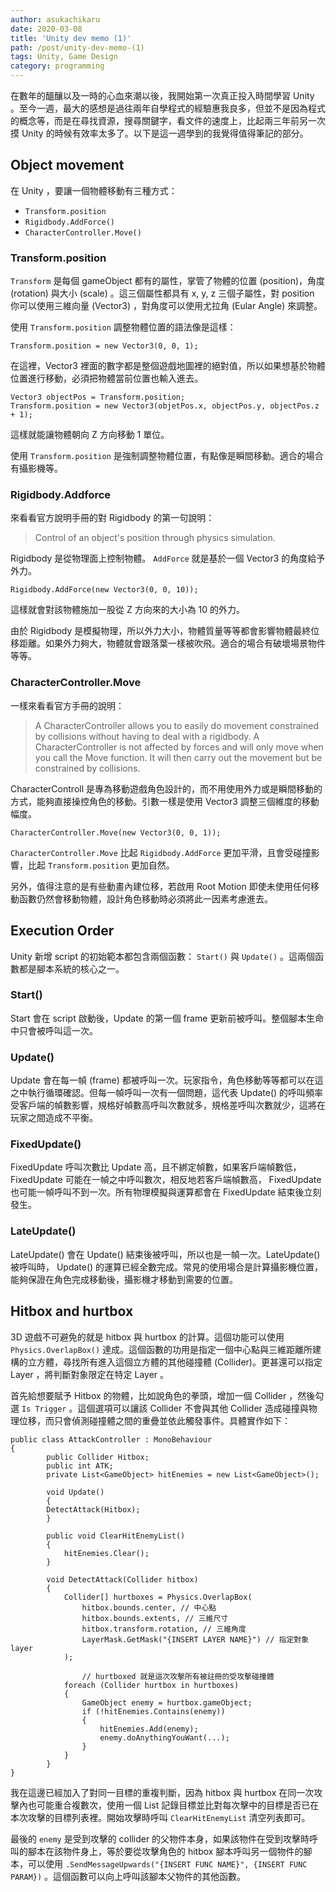 ```yaml
---
author: asukachikaru
date: 2020-03-08
title: 'Unity dev memo (1)'
path: /post/unity-dev-memo-(1)
tags: Unity, Game Design
category: programming
---
```


在數年的醞釀以及一時的心血來潮以後，我開始第一次真正投入時間學習 Unity 。至今一週，最大的感想是過往兩年自學程式的經驗惠我良多，但並不是因為程式的概念等，而是在尋找資源，搜尋關鍵字，看文件的速度上，比起兩三年前另一次摸 Unity 的時候有效率太多了。以下是這一週學到的我覺得值得筆記的部分。

## Object movement

在 Unity ，要讓一個物體移動有三種方式：

- `Transform.position`
- `Rigidbody.AddForce()`
- `CharacterController.Move()`

### Transform.position

`Transform` 是每個 gameObject 都有的屬性，掌管了物體的位置 (position)，角度 (rotation) 與大小 (scale) 。這三個屬性都具有 x, y, z 三個子屬性，對 position 你可以使用三維向量 (Vector3) ，對角度可以使用尤拉角 (Eular Angle) 來調整。

使用 `Transform.position` 調整物體位置的語法像是這樣：

    Transform.position = new Vector3(0, 0, 1);

在這裡，Vector3 裡面的數字都是整個遊戲地圖裡的絕對值，所以如果想基於物體位置進行移動，必須把物體當前位置也輸入進去。

    Vector3 objectPos = Transform.position;
    Transform.position = new Vector3(objetPos.x, objectPos.y, objectPos.z + 1);

這樣就能讓物體朝向 Z 方向移動 1 單位。

使用 `Transform.position` 是強制調整物體位置，有點像是瞬間移動。適合的場合有攝影機等。

### Rigidbody.Addforce

來看看官方說明手冊的對 Rigidbody 的第一句說明：

> Control of an object's position through physics simulation.

Rigidbody 是從物理面上控制物體。 `AddForce` 就是基於一個 Vector3 的角度給予外力。

    Rigidbody.AddForce(new Vector3(0, 0, 10));

這樣就會對該物體施加一股從 Z 方向來的大小為 10 的外力。

由於 Rigidbody 是模擬物理，所以外力大小，物體質量等等都會影響物體最終位移距離。如果外力夠大，物體就會跟落葉一樣被吹飛。適合的場合有破壞場景物件等等。

### CharacterController.Move

一樣來看看官方手冊的說明：

> A CharacterController allows you to easily do movement constrained by collisions without having to deal with a rigidbody.
A CharacterController is not affected by forces and will only move when you call the Move function. It will then carry out the movement but be constrained by collisions.

CharacterControll 是專為移動遊戲角色設計的，而不用使用外力或是瞬間移動的方式，能夠直接操控角色的移動。引數一樣是使用 Vector3 調整三個維度的移動幅度。

    CharacterController.Move(new Vector3(0, 0, 1));

`CharacterController.Move` 比起 `Rigidbody.AddForce` 更加平滑，且會受碰撞影響，比起 `Transform.position` 更加自然。

另外，值得注意的是有些動畫內建位移，若啟用 Root Motion 即使未使用任何移動函數仍然會移動物體，設計角色移動時必須將此一因素考慮進去。

## Execution Order

Unity 新增 script 的初始範本都包含兩個函數： `Start()` 與 `Update()` 。這兩個函數都是腳本系統的核心之一。

### Start()

Start 會在 script 啟動後，Update 的第一個 frame 更新前被呼叫。整個腳本生命中只會被呼叫這一次。

### Update()

Update 會在每一幀 (frame) 都被呼叫一次。玩家指令，角色移動等等都可以在這之中執行循環確認。但每一幀呼叫一次有一個問題，這代表 Update() 的呼叫頻率受客戶端的幀數影響，規格好幀數高呼叫次數就多，規格差呼叫次數就少，這將在玩家之間造成不平衡。

### FixedUpdate()

FixedUpdate 呼叫次數比 Update 高，且不綁定幀數，如果客戶端幀數低， FixedUpdate 可能在一幀之中呼叫數次，相反地若客戶端幀數高， FixedUpdate 也可能一幀呼叫不到一次。所有物理模擬與運算都會在 FixedUpdate 結束後立刻發生。

### LateUpdate()

LateUpdate() 會在 Update() 結束後被呼叫，所以也是一幀一次。LateUpdate() 被呼叫時， Update() 的運算已經全數完成。常見的使用場合是計算攝影機位置，能夠保證在角色完成移動後，攝影機才移動到需要的位置。

## Hitbox and hurtbox

3D 遊戲不可避免的就是 hitbox 與 hurtbox 的計算。這個功能可以使用 `Physics.OverlapBox()` 達成。這個函數的功用是指定一個中心點與三維距離所建構的立方體，尋找所有進入這個立方體的其他碰撞體 (Collider)。更甚還可以指定 Layer ，將判斷對象限定在特定 Layer 。

首先給想要賦予 Hitbox 的物體，比如說角色的拳頭，增加一個 Collider ，然後勾選 `Is Trigger` 。這個選項可以讓該 Collider 不會與其他 Collider 造成碰撞與物理位移，而只會偵測碰撞體之間的重疊並依此觸發事件。具體實作如下：

    public class AttackController : MonoBehaviour
    {
    		public Collider Hitbox;
    		public int ATK;
    		private List<GameObject> hitEnemies = new List<GameObject>();
    			
    		void Update()
    		{
            DetectAttack(Hitbox);
    		}
    		
    		public void ClearHitEnemyList()
    		{
    		    hitEnemies.Clear();
    		}
    
    		void DetectAttack(Collider hitbox)
    		{
    		    Collider[] hurtboxes = Physics.OverlapBox(
    		        hitbox.bounds.center, // 中心點
    		        hitbox.bounds.extents, // 三維尺寸
    		        hitbox.transform.rotation, // 三維角度
    		        LayerMask.GetMask("{INSERT LAYER NAME}") // 指定對象 layer
    		    );
    		    
    				// hurtboxed 就是這次攻擊所有被註冊的受攻擊碰撞體
    		    foreach (Collider hurtbox in hurtboxes)
    		    {
    		        GameObject enemy = hurtbox.gameObject;
    		        if (!hitEnemies.Contains(enemy))
    		        {
    		            hitEnemies.Add(enemy);
    		            enemy.doAnythingYouWant(...);
    		        }
    		    }
    		}
    }

我在這邊已經加入了對同一目標的重複判斷，因為 hitbox 與 hurtbox 在同一次攻擊內也可能重合複數次，使用一個 List 記錄目標並比對每次擊中的目標是否已在本次攻擊的目標列表裡。開始攻擊時呼叫 `ClearHitEnemyList` 清空列表即可。

最後的 `enemy` 是受到攻擊的 collider 的父物件本身，如果該物件在受到攻擊時呼叫的腳本在該物件身上，等於要從攻擊角色的 hitbox 腳本呼叫另一個物件的腳本，可以使用 `.SendMessageUpwards("{INSERT FUNC NAME}", {INSERT FUNC PARAM})` 。這個函數可以向上呼叫該腳本父物件的其他函數。